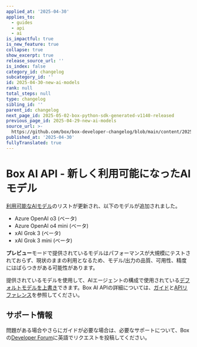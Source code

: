 ```yaml
---
applied_at: '2025-04-30'
applies_to:
  - guides
  - api
  - ai
is_impactful: true
is_new_feature: true
collapse: true
show_excerpt: true
release_source_url: ''
is_index: false
category_id: changelog
subcategory_id: ''
id: 2025-04-30-new-ai-models
rank: null
total_steps: null
type: changelog
sibling_id: ''
parent_id: changelog
next_page_id: 2025-05-02-box-python-sdk-generated-v1140-released
previous_page_id: 2025-04-29-new-ai-models
source_url: >-
  https://github.com/box/box-developer-changelog/blob/main/content/2025/04-30-new-ai-models.md
published_at: '2025-04-30'
fullyTranslated: true
---
```

# Box AI API - 新しく利用可能になったAIモデル

[利用可能なAIモデル][1]のリストが更新され、以下のモデルが追加されました。

* Azure OpenAI o3 (ベータ)
* Azure OpenAI o4 mini (ベータ)
* xAI Grok 3 (ベータ)
* xAI Grok 3 mini (ベータ)

**プレビュー**モードで提供されているモデルはパフォーマンスが大規模にテストされておらず、現状のままの利用となるため、モデル/出力の品質、可用性、精度にはばらつきがある可能性があります。

提供されているモデルを使用して、AIエージェントの構成で使用されている[デフォルトモデルを上書き][2]できます。Box AI APIの詳細については、[ガイド][3]と[APIリファレンス][4]を参照してください。

<!-- more -->

## サポート情報

問題がある場合やさらにガイドが必要な場合は、必要なサポートについて、Boxの[Developer Forum][5]に英語でリクエストを投稿してください。

[1]: https://developer.box.com/guides/box-ai/supported-models/

[2]: https://box-ai/ai-agents/ai-agent-overrides

[3]: https://developer.box.com/guides/box-ai

[4]: https://developer.box.com/reference/post-ai-ask/

[5]: https://forum.box.com/
